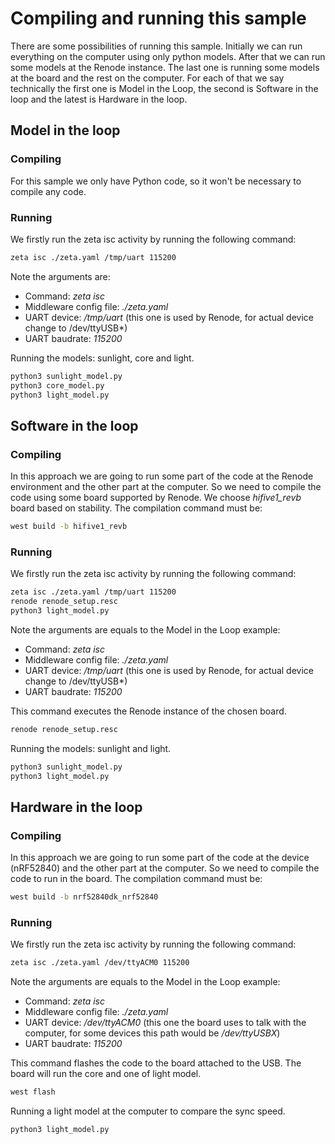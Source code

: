 # Compiling and running this sample

There are some possibilities of running this sample. Initially we can run everything on the computer using only python models. After that we can run some models at the Renode instance. The last one is running some models at the board and the rest on the computer. For each of that we say technically the first one is Model in the Loop, the second is Software in the loop and the latest is Hardware in the loop. 

## Model in the loop

### Compiling
For this sample we only have Python code, so it won't be necessary to compile any code.

### Running 
We firstly run the zeta isc activity by running the following command:
```bash
zeta isc ./zeta.yaml /tmp/uart 115200
```
Note the arguments are:
 
 + Command: *zeta isc*
 + Middleware config file: *./zeta.yaml*
 + UART device: */tmp/uart* (this one is used by Renode, for actual device change to /dev/ttyUSB*)
 + UART baudrate: *115200*
 
 
Running the models: sunlight, core and light.

```bash
python3 sunlight_model.py
python3 core_model.py
python3 light_model.py

```

## Software in the loop

### Compiling
In this approach we are going to run some part of the code at the Renode environment and the other part at the computer. So we need to compile the code using some board supported by Renode. We choose *hifive1_revb* board based on stability. The compilation command must be:

```bash
west build -b hifive1_revb
```

### Running 
We firstly run the zeta isc activity by running the following command:
```bash
zeta isc ./zeta.yaml /tmp/uart 115200
renode renode_setup.resc
python3 light_model.py
```
Note the arguments are equals to the Model in the Loop example:
 
 + Command: *zeta isc*
 + Middleware config file: *./zeta.yaml*
 + UART device: */tmp/uart* (this one is used by Renode, for actual device change to /dev/ttyUSB*)
 + UART baudrate: *115200*
 
This command executes the Renode instance of the chosen board. 

```bash
renode renode_setup.resc
```
 
Running the models: sunlight and light.
```bash
python3 sunlight_model.py
python3 light_model.py
```

## Hardware in the loop

### Compiling
In this approach we are going to run some part of the code at the device (nRF52840) and the other part at the computer. So we need to compile the code to run in the board. The compilation command must be:

```bash
west build -b nrf52840dk_nrf52840
```

### Running 
We firstly run the zeta isc activity by running the following command:
```bash
zeta isc ./zeta.yaml /dev/ttyACM0 115200
```
Note the arguments are equals to the Model in the Loop example:
 
 + Command: *zeta isc*
 + Middleware config file: *./zeta.yaml*
 + UART device: */dev/ttyACM0* (this one the board uses to talk with the computer, for some devices this path would be */dev/ttyUSBX*)
 + UART baudrate: *115200*
 
This command flashes the code to the board attached to the USB. The board will run the core and one of light model.

```bash
west flash
```
 
Running a light model at the computer to compare the sync speed.
```bash
python3 light_model.py
```
